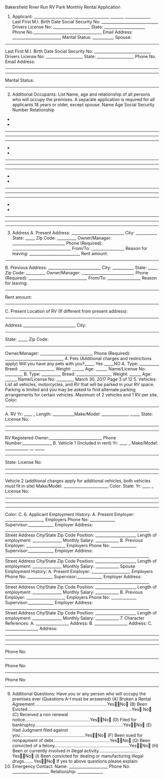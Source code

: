 Bakersfield River Run RV Park
Monthly Rental Application
1. Applicant: ____________________ __________________ _______ _____________
Last First M.I. Birth Date
Social Security No: _____________________________ Drivers License No: ___________________ State: _____________________
Phone No.___________________________________ Email Address: _________________________ Marital Status: ___________
Spouse:
_________________________________ ____________________________ ________ _____________________
Last First M.I. Birth Date
Social Security No: _____________________________ Drivers License No: ___________________ State: ___________________
Phone No.
Email Address:
___________________________________
_________________________
Marital Status:
__________
2. Additional Occupants: List Name, age and relationship of all persons who will occupy the premises.
A separate application is required for all applicants 18 years or older, except spouse.
Name Age Social Security Number Relationship
-
-
__________________ ___ ______
____
________ _____________
-
-
__________________ ___ ______
____
________ _____________
-
-
__________________ ___ ______
____
________ _____________
-
-
__________________ ___ ______
____
________ _____________
3. Address
A. Present Address: ___________________________ City: ___________
State: _____ Zip Code: __________
Owner/Manager: ___________________________
Phone (Required): ______________________________
From/To: _________________ Reason for leaving: __________________________
Rent amount:
________
B. Previous Address: ___________________________ City: ___________
State: _____ Zip Code: __________
Owner/Manager: ___________________________
Phone (Required): ______________________________
From/To: _________________ Reason for leaving:
__________________________
Rent amount:
________
C. Present Location of RV (If different from present address):
______________________________________________
Address
___________________________ City:
___________
State: _____ Zip Code:
__________
Owner/Manager: ___________________________
Phone (Required): ______________________________
4. Pets (Additional charges and restrictions apply)
Will you have any pets with you?_____ Yes _____NO
A. Type: __________
Breed:
__________________ Weight: ______ Age: ______ Name/License No: _________
B. Type: __________
Breed:
__________________ Weight: ______ Age: ______ Name/License No: _________
March 30, 2017 Page 3 of 12
5. Vehicles: List all vehicles, motorcycles, and RV that will be parked in your RV space. Parking is limited
and you may be asked to find alternate parking arrangements for certain vehicles. Maximum of 2 vehicles
and 1 RV per site.
Color:
_______ ______
A. RV Yr: ____ _ Length: ___________Make/Model: ______________ _____
State:
License No:
____ _
_________
RV Registered Owner:___________________________ Phone Number:_______________
B. Vehicle 1 (Included in rent) Yr: ____ _ Make/Model: ____________ __ _____
_____________
State:
License No:
_____
___________________
Vehicle 2 (additional charges apply for additional vehicles, both vehicles must fit in site) Make/Model: _______________________
Color:
State:
Yr: ____ _
License No:
_____________
_____
________________
Color:
C. 6. Applicant Employment History:
A. Present Employer: ____________________ Employers Phone No: _____________ Supervisor:_____________
Employer Address: __________________________________________________________________________
Street Address City/State Zip Code
Position:
_____________________ Length of employment: _______________ Monthly Salary: ____________
B. Previous Employer: ____________________ Employers Phone No: _____________ Supervisor:_____________
Employer Address: __________________________________________________________________________
Street Address City/State Zip Code
Position:
_____________________ Length of employment: _______________ Monthly Salary: ____________
Spouse Employment History:
A. Present Employer: ____________________ Employers Phone No: _____________ Supervisor:_____________
Employer Address: __________________________________________________________________________
Street Address City/State Zip Code
Position:
_____________________ Length of employment: _______________ Monthly Salary: ____________
B. Previous Employer: ____________________ Employers Phone No: _____________ Supervisor:_____________
Employer Address: __________________________________________________________________________
Street Address City/State Zip Code
Position:
_____________________ Length of employment: _______________ Monthly Salary: ____________
7. Character References:
A. _________________ Address:
B. _________________ Address:
C. _________________ Address:
__________________________
__________________________
__________________________
Phone No:
__________________
Phone No:
__________________
Phone No:
__________________

9. Additional Questions: Have you or any person who will occupy the premises ever (Questions A-I must be answered)
(A) Broken a Rental Agreement………………………………………………..…YesNo
(B) Been Evicted…………………………………………………………………….……Yes No
(C) Received a non renewal notice……………………….…………………....YesNo
(D) Filed for bankruptcy……………………………………………………………...YesNo
(E) Had Judgment filed against you……………………………………………..YesNo
(F) Been sued for nonpayment of debt………………………………….…...YesNo
(G) Been convicted of a felony……………………………………………...….…YesNo
(H) Been or currently involved in illegal activity…………………….….…YesNo
(I) Been convicted for dealing or manufacturing illegal drugs……. YesNo
If yes to above questions please explain:
10. Emergency Contact:
Name: ____________________ Phone No: ___________________ Relationship: _____________